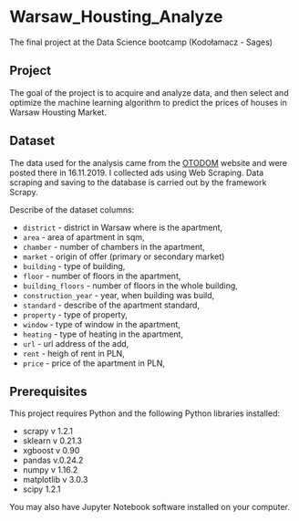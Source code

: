 # Warsaw_Housting_Analyze
The final project at the Data Science bootcamp (Kodołamacz - Sages)

## Project

The goal of the project is to acquire and analyze data, and then select and optimize the machine learning algorithm to predict the prices of houses in Warsaw Housting Market.

## Dataset

The data used for the analysis came from the [OTODOM](https://www.otodom.pl/) website and were posted there in 16.11.2019.
I collected ads using Web Scraping. Data scraping and saving to the database is carried out by the framework Scrapy.

Describe of the dataset columns:
* ```district``` - district in Warsaw where is the apartment,
* ```area``` - area of apartment in sqm,
* ```chamber``` - number of chambers in the apartment,
* ```market``` - origin of offer (primary or secondary market)
* ```building``` - type of building,
* ```floor``` - number of floors in the apartment,
* ```building_floors``` - number of floors in the whole building,
* ```construction_year``` - year, when building was build,
* ```standard``` - describe of the apartment standard,
* ```property``` - type of property,
* ```window``` - type of window in the apartment,
* ```heating``` - type of heating in the apartment,
* ```url``` -  url address of the add,
* ```rent``` - heigh of rent in PLN,
* ```price``` - price of the apartment in PLN,

## Prerequisites

This project requires Python and the following Python libraries installed:

* scrapy v 1.2.1
* sklearn v 0.21.3
* xgboost v 0.90
* pandas v.0.24.2
* numpy v 1.16.2
* matplotlib v 3.0.3
* scipy 1.2.1

You may also have Jupyter Notebook software installed on your computer.

